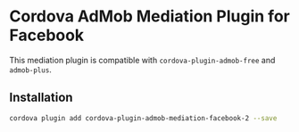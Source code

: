 # Cordova AdMob Mediation Plugin for Facebook

This mediation plugin is compatible with `cordova-plugin-admob-free` and `admob-plus`.

## Installation

```sh
cordova plugin add cordova-plugin-admob-mediation-facebook-2 --save
```
